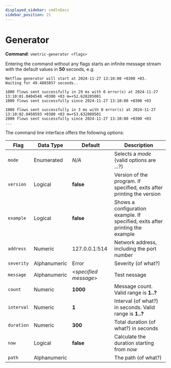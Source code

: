 ```yaml
---
displayed_sidebar: cmdlnDocs
sidebar_position: 21
---
```


# Generator

**Command**: `vmetric-generator <flags>`

Entering the command without any flags starts an infinite message stream with the default values in **50** seconds, e.g.

```CLI
Netflow generator will start at 2024-11-27 13:10:00 +0300 +03.
Waiting for 49.4803857 seconds..

1000 flows sent successfully in 29 ms with 0 error(s) at 2024-11-27 13:10:01.0404548 +0300 +03 m=+52.628205001
1000 flows sent successfully since 2024-11-27 13:10:00 +0300 +03

1000 flows sent successfully in 3 ms with 0 error(s) at 2024-11-27 13:10:02.0450593 +0300 +03 m=+53.632809501
2000 flows sent successfully since 2024-11-27 13:10:00 +0300 +03
...
```

The command line interface offers the following options:

|Flag|Data Type|Default|Description|
|---|---|---|---|
|`mode`|Enumerated|_N/A_|Selects a _mode_ (valid options are ...?)|
|`version`|Logical|**false**|Version of the program. If specified, exits after printing the version|
|`example`|Logical|**false**|Shows a configuration example. If specified, exits after printing the example|
|`address`|Numeric|127.0.0.1:514|Network address, including the port number|
|`severity`|Alphanumeric|Error|Severity (of what?)|
|`message`|Alphanumeric|&lt;_specified message_&gt;|Test nessage|
|`count`|Numeric|**1000**|Message count. Valid range is **1..?**|
|`interval`|Numeric|**1**|Interval (of what?) in seconds. Valid range is **1..?**|
|`duration`|Numeric|**300**|Total duration (of what?) in seconds|
|`now`|Logical|**false**|Calculate the duration starting from _now_|
|`path`|Alphanumeric||The path (of what?)|

